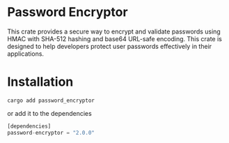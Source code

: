 # Password Encryptor

This crate provides a secure way to encrypt and validate passwords using HMAC with SHA-512 hashing and base64 URL-safe encoding. This crate is designed to help developers protect user passwords effectively in their applications.

# Installation

```
cargo add password_encryptor
```

or add it to the dependencies

```rust
[dependencies]
password-encryptor = "2.0.0"
```
